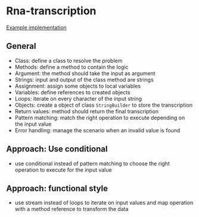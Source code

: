 # Rna-transcription

[Example implementation](https://github.com/exercism/java/blob/master/exercises/rna-transcription/.meta/src/reference/java/RnaTranscription.java)

## General

- Class: define a class to resolve the problem
- Methods: define a method to contain the logic
- Argument: the method should take the input as argument
- Strings: input and output of the class method are strings
- Assignment: assign some objects to local variables
- Variables: define references to created objects
- Loops: iterate on every character of the input string
- Objects: create a object of class `StringBuilder` to store the transcription
- Return values: method should return the final transcription
- Pattern matching: match the right operation to execute depending on the input value
- Error handling: manage the scenario when an invalid value is found

## Approach: Use conditional

- use conditional instead of pattern matching to choose the right operation to execute for the input value

## Approach: functional style

- use stream instead of loops to iterate on input values and map operation with a method reference to transform the data
